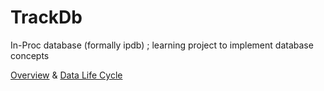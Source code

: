 # TrackDb

In-Proc database (formally ipdb) ; learning project to implement database concepts

[Overview](documentation/overview.md) & [Data Life Cycle](documentation/data-life-cycle.md)